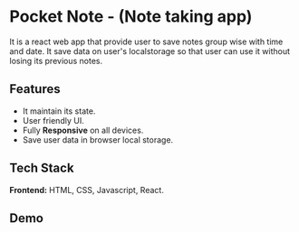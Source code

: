 
# Pocket Note - (Note taking app)

It is a react web app that provide user to save notes group wise with time and date. It save data on user's localstorage so that user can use it without losing its previous notes.



## Features

- It maintain its state.
- User friendly UI.
- Fully **Responsive** on all devices.
- Save user data in browser local storage.


## Tech Stack

**Frontend:** HTML, CSS, Javascript, React.

## Demo






